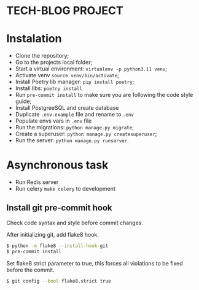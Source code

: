 # TECH-BLOG PROJECT

# Instalation

- Clone the repository;
- Go to the projects local folder;
- Start a virtual environment: `virtualenv -p python3.11 venv`;
- Activate venv `source venv/bin/activate`;
- Install Poetry lib manager: `pip install poetry`;
- Install libs: `poetry install`
- Run `pre-commit install` to make sure you are following the code style guide;
- Install PostgreeSQL and create database
- Duplicate `.env.example` file and rename to `.env`
- Populate envs vars in `.env` file
- Run the migrations: `python manage.py migrate`;
- Create a superuser: `python manage.py createsuperuser`;
- Run the server: `python manage.py runserver`.

# Asynchronous task
- Run Redis server
- Run celery `make celery`  to development

## Install git pre-commit hook
Check code syntax and style before commit changes.

After initializing git, add flake8 hook.
```bash
$ python -m flake8 --install-hook git
$ pre-commit install
```

Set flake8 strict parameter to true, this forces all violations to be fixed
before the commit.
```bash
$ git config --bool flake8.strict true
```
